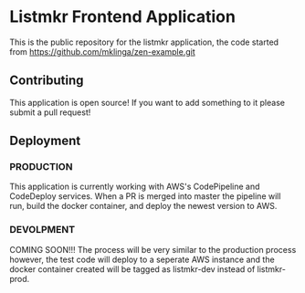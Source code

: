 # Listmkr Frontend Application
This is the public repository for the listmkr application, the code started from https://github.com/mklinga/zen-example.git

## Contributing

This application is open source! If you want to add something to it please submit a pull request!

## Deployment


### PRODUCTION
This application is currently working with AWS's CodePipeline and CodeDeploy services. When a PR is merged into master the pipeline will run, build the docker container, and deploy the newest version to AWS.

### DEVOLPMENT
COMING SOON!!! The process will be very similar to the production process however, the test code will deploy to a seperate AWS instance and the docker container created will be tagged as listmkr-dev instead of listmkr-prod.
